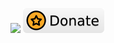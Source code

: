 ![](https://komarev.com/ghpvc/?username=remittor&style=flat)
[![Donations Page](https://github.com/andry81-cache/gh-content-static-cache/raw/master/common/badges/donate/donate.svg)](https://github.com/remittor/donate)
